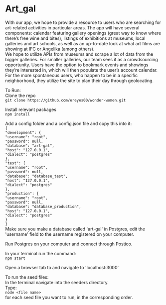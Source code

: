 # Art_gal

With our app, we hope to provide a resource to users who are searching for art-related activities in particular areas. The app will have several components: calendar featuring gallery openings (great way to know where there’s free wine and bites), listings of exhibitions at museums, local galleries and art schools, as well as an up-to-date look at what art films are showing at IFC or Angelika (among others). <br/>
We hope to utilize APIs from museums and scrape a lot of data from the bigger galleries. For smaller galleries, our team sees it as a crowdsourcing opportunity. Users have the option to bookmark events and showings they’re interested in, which will then populate the user’s account calendar.  <br/>
For the more spontaneous users, who happen to be in a specific neighborhood, they utilize the site to plan their day through geolocating. <br/>

To Run: <br/>
Clone the repo <br/>
  `git clone https://github.com/ereyes00/wonder-women.git` <br/>

Install relevant packages <br/>
  `npm install` <br/>

Add a config folder and a config.json file and copy this into it: <br/>
  `{` <br/>
  `"development": {` <br/>
    `"username": "root",` <br/>
    `"password": null,` <br/>
    `"database": "art-gal",` <br/>
    `"host": "127.0.0.1",` <br/>
    `"dialect": "postgres"` <br/>
  `},` <br/>
  `"test": {` <br/>
    `"username": "root",` <br/>
    `"password": null,` <br/>
    `"database": "database_test",` <br/>
    `"host": "127.0.0.1",` <br/>
    `"dialect": "postgres"` <br/>
  `},` <br/>
  `"production": { `<br/>
    `"username": "root",` <br/>
    `"password": null,` <br/>
    `"database": "database_production",` <br/>
    `"host": "127.0.0.1",` <br/>
    `"dialect": "postgres"` <br/>
  `}` <br/>
  `}` <br/>
Make sure you make a database called 'art-gal' in Postgres, edit the 'username' field to the username registered on your computer. <br/>

Run Postgres on your computer and connect through Postico. <br/>

In your terminal run the command: <br/>
  `npm start` <br/>

Open a browser tab to and navigate to  'localhost:3000' <br/>


To run the seed files: <br/>
  In the terminal navigate into the seeders directory. <br/>
  Type: <br/>
    `node <file name>` <br/>
  for each seed file you want to run, in the corresponding order. <br/>

